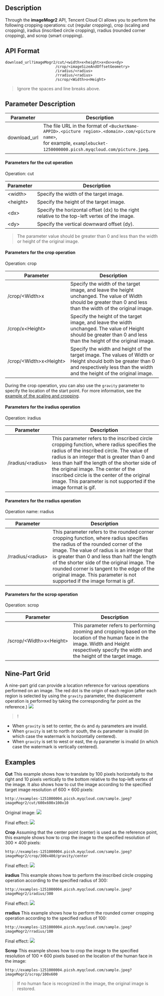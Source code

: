 ## Description
Through the **imageMogr2** API, Tencent Cloud CI allows you to perform the following cropping operations: cut (regular cropping), crop (scaling and cropping), iradius (inscribed circle cropping), rradius (rounded corner cropping), and scrop (smart cropping).

## API Format

```
download_url?imageMogr2/cut/<width>x<height>x<dx>x<dy>
					   /crop/<imageSizeAndOffsetGeometry>
					   /iradius/<radius>
                       /rradius/<radius>
					   /scrop/<Width>x<Height>
```

> Ignore the spaces and line breaks above.


## Parameter Description

| Parameter | Description |
| ------------ | ------------------------------------------------------------ |
| download_url | The file URL in the format of `<BucketName-APPID>.<picture region>.<domain>.com/<picture name>`, <br>for example, `examplebucket-1250000000.picsh.myqcloud.com/picture.jpeg`. |

#### Parameters for the cut operation

Operation: cut

| Parameter | Description |
| ----------- | ----------------------------------- |
| &lt;width> | Specify the width of the target image. |
| &lt;height> | Specify the height of the target image. |
| &lt;dx> | Specify the horizontal offset (dx) to the right relative to the top-left vertex of the image. |
| &lt;dy> | Specify the vertical downward offset (dy). |


> The parameter value should be greater than 0 and less than the width or height of the original image.


#### Parameters for the crop operation

Operation: crop

| Parameter | Description |
| ---------------------------- | ------------------------------------------------------------ |
| /crop/&lt;Width>x | Specify the width of the target image, and leave the height unchanged. The value of Width should be greater than 0 and less than the width of the original image. |
| /crop/x&lt;Height> | Specify the height of the target image, and leave the width unchanged. The value of Height should be greater than 0 and less than the height of the original image. |
| /crop/&lt;Width>x&lt;Height> | Specify the width and height of the target image. The values of Width or Height should both be greater than 0 and respectively less than the width and the height of the original image. |

During the crop operation, you can also use the `gravity` parameter to specify the location of the start point. For more information, see the [example of the scaling and cropping](#Crop).

<span id="1"></span>

#### Parameters for the iradius operation

Operation: iradius

| Parameter | Description |
| -------------------- | ------------------------------------------------------------ |
| /iradius/&lt;radius> | This parameter refers to the inscribed circle cropping function, where radius specifies the radius of the inscribed circle. The value of radius is an integer that is greater than 0 and less than half the length of the shorter side of the original image. The center of the inscribed circle is the center of the original image. This parameter is not supported if the image format is gif. |

#### Parameters for the rradius operation

Operation name: rradius

| Parameter | Description |
| -------------------- | ------------------------------------------------------------ |
| /rradius/&lt;radius&gt; | This parameter refers to the rounded corner cropping function, where radius specifies the radius of the rounded corner of the image. The value of radius is an integer that is greater than 0 and less than half the length of the shorter side of the original image. The rounded corner is tangent to the edge of the original image. This parameter is not supported if the image format is gif. |



#### Parameters for the scrop operation

Operation: scrop

| Parameter | Description |
| ----------------------------- | ------------------------------------------------------------ |
| /scrop/&lt;Width>x&lt;Height> | This parameter refers to performing zooming and cropping based on the location of the human face in the image. Width and Height respectively specify the width and the height of the target image. |

## Nine-Part Grid

A nine-part grid can provide a location reference for various operations performed on an image. The red dot is the origin of each region (after each region is selected by using the `gravity` parameter, the displacement operation is performed by taking the corresponding far point as the reference.) 
![](https://main.qcloudimg.com/raw/53a143451229b4fbdd74935afe3832d5.png)

> !
- When `gravity` is set to center, the `dx` and `dy` parameters are invalid.
- When `gravity` is set to north or south, the `dx` parameter is invalid (in which case the watermark is horizontally centered).
- When `gravity` is set to west or east, the `dy` parameter is invalid (in which case the watermark is vertically centered).



## Examples
**Cut**
This example shows how to translate by 100 pixels horizontally to the right and 10 pixels vertically to the bottom relative to the top-left vertex of the image. It also shows how to cut the image according to the specified target image resolution of 600 × 600 pixels:

```
http://examples-1251000004.picsh.myqcloud.com/sample.jpeg?imageMogr2/cut/600x600x100x10
```

Original image:
![](https://main.qcloudimg.com/raw/becc02d71fb703c2e87ad15e19808bb1.jpeg)

Final effect:
![](https://main.qcloudimg.com/raw/e28696af6be355cc678284b621a7c97b.jpeg)

<span id="Crop"></span>
**Crop**
Assuming that the center point (center) is used as the reference point, this example shows how to crop the image to the specified resolution of 300 × 400 pixels:

```
http://examples-1251000004.picsh.myqcloud.com/sample.jpeg?imageMogr2/crop/300x400/gravity/center 
```

Final effect:
![](https://main.qcloudimg.com/raw/b9adeff300df483c22765b7d746d6690.jpeg)

**iradius**
This example shows how to perform the inscribed circle cropping operation according to the specified radius of 300:

```
http://examples-1251000004.picsh.myqcloud.com/sample.jpeg?imageMogr2/iradius/300
```

Final effect:
![](https://main.qcloudimg.com/raw/f38ead869790236879a229f2d5f1bafc.jpeg)

**rradius**
This example shows how to perform the rounded corner cropping operation according to the specified radius of 100:
```
http://examples-1251000004.picsh.myqcloud.com/sample.jpeg?imageMogr2/rradius/100 
```

Final effect:
![](https://main.qcloudimg.com/raw/795e0a3254137a5815b9f9f23cecbb91.jpeg)


**Scrop**
This example shows how to crop the image to the specified resolution of 100 × 600 pixels based on the location of the human face in the image:

```
http://examples-1251000004.picsh.myqcloud.com/sample.jpeg?imageMogr2/scrop/100x600
```

> If no human face is recognized in the image, the original image is restored.
